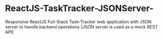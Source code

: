 # ReactJS-TaskTracker-JSONServer-
Responsive ReactJS Full-Stack Task-Tracker web application with JSON server to handle backend operations (JSON server is used as a mock REST API)
